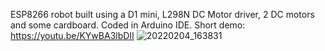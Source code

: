 ESP8266 robot built using a D1 mini, L298N DC Motor driver, 2 DC motors and some cardboard. Coded in Arduino IDE.
Short demo: https://youtu.be/KYwBA3lbDII
![20220204_163831](https://user-images.githubusercontent.com/45313870/211651017-7601dfde-a94d-4202-ab1f-efb348d06060.jpg)
